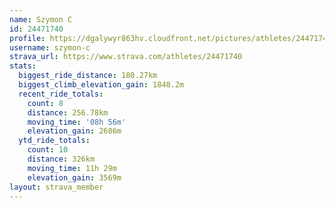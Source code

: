 ```yaml
---
name: Szymon C
id: 24471740
profile: https://dgalywyr863hv.cloudfront.net/pictures/athletes/24471740/7213253/3/large.jpg
username: szymon-c
strava_url: https://www.strava.com/athletes/24471740
stats:
  biggest_ride_distance: 180.27km
  biggest_climb_elevation_gain: 1848.2m
  recent_ride_totals:
    count: 8
    distance: 256.78km
    moving_time: '08h 56m'
    elevation_gain: 2686m
  ytd_ride_totals:
    count: 10
    distance: 326km
    moving_time: 11h 29m
    elevation_gain: 3569m
layout: strava_member
--- 
```

